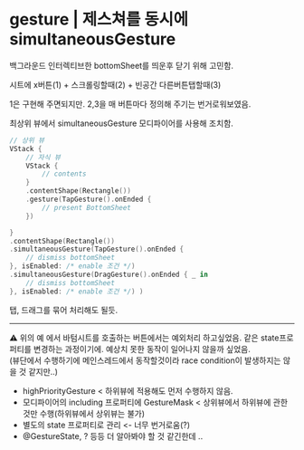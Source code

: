 # gesture | 제스쳐를 동시에 simultaneousGesture

백그라운드 인터렉티브한 bottomSheet를 띄운후 닫기 위해 고민함.  

시트에 x버튼(1) + 스크롤링할때(2) + 빈공간 다른버튼탭할때(3)  

1은 구현해 주면되지만. 2,3을 매 버튼마다 정의해 주기는 번거로워보였음.  

최상위 뷰에서 simultaneousGesture 모디파이어를 사용해 조치함.  

```swift
// 상위 뷰
VStack {
    // 자식 뷰
    VStack {
        // contents
    }
    .contentShape(Rectangle())
    .gesture(TapGesture().onEnded {
        // present BottomSheet
    })

}
.contentShape(Rectangle())
.simultaneousGesture(TapGesture().onEnded {
    // dismiss bottomSheet 
}, isEnabled: /* enable 조건 */) 
.simultaneousGesture(DragGesture().onEnded { _ in
    // dismiss bottomSheet
}, isEnabled: /* enable 조건 */) )
```

탭, 드래그를 묶어 처리해도 될듯. 

---

⚠️ 위의 예 에서 바텀시트를 호출하는 버튼에서는 예외처리 하고싶었음. 같은 state프로퍼티를 변경하는 과정이기에. 예상치 못한 동작이 일어나지 않을까 싶었음.  
(뷰단에서 수행하기에 메인스레드에서 동작할것이라 race condition이 발생하지는 않을 것 같지만..) 

- highPriorityGesture < 하위뷰에 적용해도 먼저 수행하지 않음. 
- 모디파이어의 including 프로퍼티에 GestureMask < 상위뷰에서 하위뷰에 관한 것만 수행(하위뷰에서 상위뷰는 불가)
- 별도의 state 프로퍼티로 관리 <- 너무 번거로움(?)
- @GestureState,  ? 등등 더 알아봐야 할 것 같긴한데 .. 
